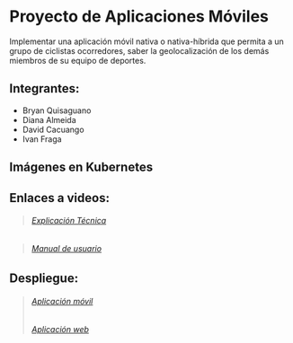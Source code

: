 # Proyecto de Aplicaciones Móviles

Implementar una aplicación móvil nativa o nativa-híbrida que permita a un grupo de ciclistas ocorredores, saber la geolocalización de los demás miembros de su equipo de deportes.

## Integrantes:
- Bryan Quisaguano
- Diana Almeida
- David Cacuango
- Ivan Fraga

## Imágenes en Kubernetes


## Enlaces a videos:
> ######  [Explicación Técnica](https://youtu.be/40yfeADLIfQ)

> ######  [Manual de usuario](https://youtu.be/MsEs8JwysdI)

## Despliegue:
> ######  [Aplicación móvil](https://github.com/AlmDiana/ProyectoAppsMoviles/tree/master/APK)
> ######  [Aplicación web](https://appweb-bcd38.web.app/)

